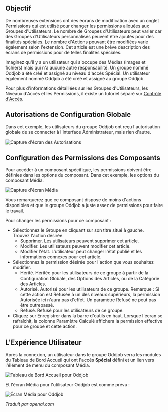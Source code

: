 <!-- Filename: Help4.x:Edit_Permissions  / Display title: Modifier les autorisations  -->

## Objectif

De nombreuses extensions ont des écrans de modification avec un onglet Permissions qui est utilisé pour changer les permissions allouées aux Groupes d'Utilisateurs. Le nombre de Groupes d'Utilisateurs peut varier car des Groupes d'Utilisateurs personnalisés peuvent être ajoutés pour des finalités spéciales. Le nombre d'Actions pouvant être modifiées varie également selon l'extension. Cet article est une brève description des écrans de permissions pour de telles finalités spéciales.

Imaginez qu'il y a un utilisateur qui s'occupe des Médias (images et fichiers) mais qui n'a aucune autre responsabilité. Un groupe nommé Oddjob a été créé et assigné au niveau d'accès Spécial. Un utilisateur également nommé Oddjob a été créé et assigné au groupe Oddjob.

Pour plus d'informations détaillées sur les Groupes d'Utilisateurs, les Niveaux d'Accès et les Permissions, il existe un tutoriel séparé sur [Contrôle d'Accès](jdocmanual?article=user/users/access-control).

## Autorisations de Configuration Globale

Dans cet exemple, les utilisateurs du groupe Oddjob ont reçu l'autorisation
globale de se connecter à l'interface Administrateur, mais rien d'autre.

![Capture d'écran des Autorisations](../../../fr/images/common-elements/global-configuration-permissions-tab.png)

## Configuration des Permissions des Composants

Pour accéder à un composant spécifique, les permissions doivent être définies dans les options du composant. Dans cet exemple, les options du composant Média.

![Capture d'écran Média](../../../fr/images/common-elements/media-options-permissions-tab.png)

Vous remarquerez que ce composant dispose de moins d'actions disponibles et que le groupe Oddjob a juste assez de permissions pour faire le travail.

Pour changer les permissions pour ce composant :

* Sélectionnez le Groupe en cliquant sur son titre situé à gauche.<br>
    Trouvez l'action désirée.
    * Supprimer. Les utilisateurs peuvent supprimer cet article.
    * Modifier. Les utilisateurs peuvent modifier cet article.
    * Modifier l'état. L'utilisateur peut changer l'état publié et les informations connexes pour cet article.
* Sélectionnez la permission désirée pour l'action que vous souhaitez modifier.
    * Hérité. Héritée pour les utilisateurs de ce groupe à partir de la Configuration Globale, des Options des Articles, ou de la Catégorie des Articles.
    * Autorisé. Autorisé pour les utilisateurs de ce groupe. Remarque : Si cette action est Refusée à un des niveaux supérieurs, la permission Autorisée ici n'aura pas d'effet. Un paramètre Refusé ne peut pas être outrepassé.
    * Refusé. Refusé pour les utilisateurs de ce groupe.
* Cliquez sur Enregistrer dans la barre d'outils en haut. Lorsque l'écran se rafraîchit, la colonne Paramètre Calculé affichera la permission effective pour ce groupe et cette action.

## L'Expérience Utilisateur

Après la connexion, un utilisateur dans le groupe Oddjob verra les modules du Tableau de Bord Accueil qui ont l'accès **Spécial** défini et un lien vers l'élément de menu du composant Média.

![Tableau de Bord Accueil pour Oddjob](../../../fr/images/common-elements/home-dashboard-for-oddjob.png)

Et l'écran Média pour l'utilisateur Oddjob est comme prévu :

![Écran Média pour Oddjob](../../../fr/images/common-elements/media-screen-for-oddjob.png)

*Traduit par openai.com*


